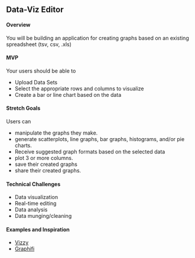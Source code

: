 ## Data-Viz Editor

#### Overview
You will be building an application for creating graphs based on an existing spreadsheet (tsv, csv, .xls) 


#### MVP
Your users should be able to
* Upload Data Sets
* Select the appropriate rows and columns to visualize
* Create a bar  or line chart based on the data

#### Stretch Goals
Users can
* manipulate the graphs they make.
*  generate scatterplots, line graphs, bar graphs, histograms, and/or pie charts. 
* Receive suggested graph formats based on the selected data
* plot 3 or more columns.
* save their created graphs
* share their created graphs.

#### Technical Challenges
* Data visualization
* Real-time editing
* Data analysis
* Data munging/cleaning


#### Examples and Inspiration
* [Vizzy](https://www.youtube.com/watch?v=UwuCwKIepcs&list=PLx0iOsdUOUmmMdgcWgABSEBRkSWAG3aNP&index=15)
* [Graphifi](https://www.youtube.com/watch?v=OetXx6ECFbA&list=PLx0iOsdUOUmm9Nhg_6Z4bxXPugbSrgbwE&index=22)


